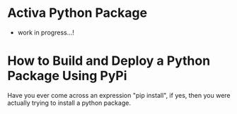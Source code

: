 # Activa Python Package

- work in progress...!

# How to Build and Deploy a Python Package Using PyPi
Have you ever come across an expression "pip install", if yes, then you were actually trying to install a python package.